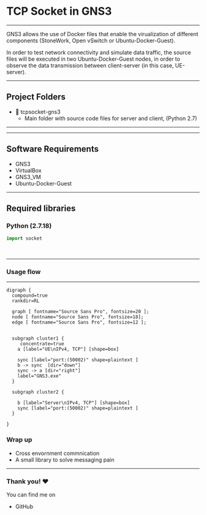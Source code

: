 # TCP Socket in GNS3

---

GNS3 allows the use of Docker files that enable the virualization of different components (StoneWork, Open vSwitch or Ubuntu-Docker-Guest).

In order to test network connectivity and simulate data traffic, the source files will be executed in two Ubuntu-Docker-Guest nodes, in order to observe the data transmission between client-server (in this case, UE-server).
 

---

## Project Folders

- :file_folder: tcpsocket-gns3 
    - Main folder with source code files for server and client, (Python 2.7)

---

---
## Software Requirements

- GNS3
- VirtualBox
- GNS3_VM
- Ubuntu-Docker-Guest
---


## Required libraries



### Python (2.7.18)

```typescript
import socket
```

<br>

---


### Usage flow

---
```graphviz
digraph {
  compound=true
  rankdir=RL

  graph [ fontname="Source Sans Pro", fontsize=20 ];
  node [ fontname="Source Sans Pro", fontsize=18];
  edge [ fontname="Source Sans Pro", fontsize=12 ];


  subgraph cluster1 {
     concentrate=true
    a [label="UE\nIPv4, TCP"] [shape=box]
   
    sync [label="port:(50002)" shape=plaintext ]
    b -> sync  [dir="down"]
    sync -> a [dir="right"]
    label="GNS3.exe"
  }

  subgraph cluster2 {
    
    b [label="Server\nIPv4, TCP"] [shape=box]
    sync [label="port:(50002)" shape=plaintext ]
  }
  
}
```

### Wrap up

- Cross envornment commnication
- A small library to solve messaging pain


---

### Thank you! :heart: 

You can find me on

- GitHub
